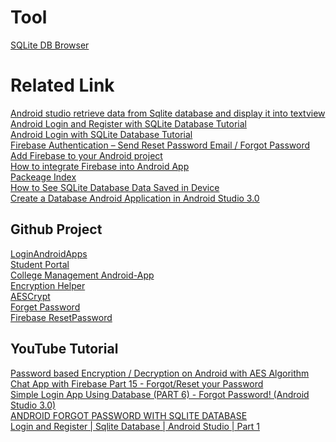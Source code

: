 # Tool
[SQLite DB Browser](https://sqlitebrowser.org/dl/)<br>

# Related Link
[Android studio retrieve data from Sqlite database and display it into textview](https://stackoverflow.com/questions/44876568/android-studio-retrieve-data-from-sqlite-database-and-display-it-into-textview/44884971)<br>
[Android Login and Register with SQLite Database Tutorial](http://www.androidtutorialshub.com/android-login-and-register-with-sqlite-database-tutorial/)<br>
[Android Login with SQLite Database Tutorial](https://www.jackrutorial.com/2018/03/android-login-with-sqlite-database-tutorial.html)<br>
[Firebase Authentication – Send Reset Password Email / Forgot Password](https://grokonez.com/android/firebase-authentication-send-reset-password-email-forgot-password-android)<br>
[Add Firebase to your Android project](https://firebase.google.com/docs/android/setup?gclid=Cj0KCQjwlvT8BRDeARIsAACRFiXiuB1XGMm1Ifm_8J4DIQsl8ARJC6g_Clr27BemKg_wfJVQ5iIU8ycaAjjeEALw_wcB)<br>
[How to integrate Firebase into Android App](https://grokonez.com/android/how-to-integrate-firebase-android-app-android-studio#2_Create_Project_on_Firebase)<br>
[Packeage Index](https://developer.android.com/reference/androidx/packages)<br>
[How to See SQLite Database Data Saved in Device](https://aboutreact.com/see-saved-data-of-the-sqlite-database-in-device/)<br>
[Create a Database Android Application in Android Studio 3.0](https://dzone.com/articles/create-a-database-android-application-in-android-s)<br>

## Github Project
[LoginAndroidApps](https://github.com/annurkhozin/LoginAndroidApps)<br>
[Student Portal](https://github.com/protyposis/Studentenportal)<br>
[College Management Android-App](https://github.com/RajneeshSingh007/College-Management-Android-App)<br>
[Encryption Helper](https://github.com/ebrahemfarhatrw/android/blob/1f1017c411f5f3010d0516429969032c55040eda/app/src/main/java/com/example/SafeChat/EncryptionHelper.java)<br>
[AESCrypt](https://github.com/scottyab/AESCrypt-Android/blob/master/aescrypt/src/main/java/com/scottyab/aescrypt/AESCrypt.java)<br>
[Forget Password](https://github.com/delaroy/SqliteLogin/tree/ForgotPassword)<br>
[Firebase ResetPassword](https://github.com/anoop333/ChatAppTutorial-master/tree/a8c9f908177ae71869db6f316c8611b1b08a22bf)<br>

## YouTube Tutorial
[Password based Encryption / Decryption on Android with AES Algorithm](https://www.youtube.com/watch?v=kN8hlHO8US0)<br>
[Chat App with Firebase Part 15 - Forgot/Reset your Password](https://www.youtube.com/watch?v=zP21bsSXGJc)<br>
[Simple Login App Using Database (PART 6) - Forgot Password! (Android Studio 3.0)](https://www.youtube.com/watch?v=CKqIpDqjj44)<br>
[ANDROID FORGOT PASSWORD WITH SQLITE DATABASE](https://www.youtube.com/watch?v=H16UKeAw3Fo)<br>
[Login and Register | Sqlite Database | Android Studio | Part 1](https://www.youtube.com/watch?v=1WPAXHhG6u0)<br>
